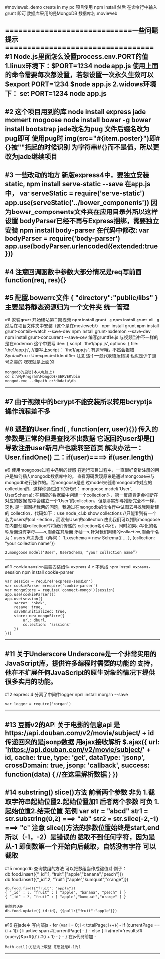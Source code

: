 #movieweb_demo create in my pc
项目使用
npm install
然后 在命令行中输入
grunt
即可
数据库采用的是MongoDB 数据库名:movieweb


=============================一些问题提示==================================
#1 Node.js里面怎么设置process.env.PORT的值
	1.linux环境下：$PORT=1234 node app.js
		使用上面的命令需要每次都设置，若想设置一次永久生效可以
		$export PORT=1234
		$node app.js
	2.widows环境下：
		set PORT=1234
		node app.js
-----------------------------------------------------------------
#2 这个项目用到的库
	node install express jade moment mogoose
	node install bower -g
	bower install bootstrap
		jade改名为pug  文件后缀名改为pug即可
		使用pug时 img(src="#{item.poster}")即#{}被""括起的时候识别
		为字符串#{}而不是值，所以更改为jade继续项目
-----------------------------------------------------------------
#3 一些改动的地方
	新版express4中，要独立安装static, npm install serve-static --save
	在app.js中， var serveStatic = require('serve-static')
				app.use(serveStatic('../bower_components'))
				因为bower_components文件夹在应用目录外所以这样设置
	bodyParser已经不再与Express捆绑，需要独立安装
	npm install body-parser
	在代码中修改:	var bodyParser = require('body-parser')
					app.use(bodyParser.urlencoded({extended:true}))
-----------------------------------------------------------------
#4 注意回调函数中参数大部分情况是req写前面
	function(req, res){}
-----------------------------------------------------------------
#5 配置.bowerrc文件
{
	"directory":"public/libs"
}
	主要是将静态资源归为一个文件夹 统一管理
------------------------------------------------------------------
#6 安装grunt
	开始建站第二期视频
	npm install grunt -g
	npm install grunt-cli -g
	然后在项目文件夹中安装（这个是在movieweb/）
	npm install grunt
	npm install grunt-contrib-watch --save-dev
	npm install grunt-nodemon --save-dev
	npm install grunt-concurrent --save-dev
	编写gruntfile.js
	与视频当中不一样的是在nodemon 这个中要写
	dev: {
				script: 'the1/app.js',
				options: {
					file: 'the1/app.js',
	//要写上script： 'the1/app.js',  有逗号哦，不然会报错
	SyntaxError: Unexpected identifier
	注意 这个一般代表语法错误 也就是少了逗号之类的 嘿嘿就是上面的

	mongodb的启动(本人电脑上)
	cd c:\MyProgram\MongoDB\SERVER\bin
	mongod.exe --dbpath c:\dbdata\db
-------------------------------------------------------------------
#7 由于视频中的bcrypt不能安装所以转用bcryptjs
	操作流程差不多 
-------------------------------------------------------------------
#8 遇到的User.find( , function(err, user){})
	传入的参数是正常的但是查找不出数据 它返回的user却是[]
	导致注册user新用户也跳转至首页
	解决办法一：User.findOne()
	二：if(user)====> if(user.length)
-------------------------------------------------------------------
#9 使用mongoose过程中遇到的疑惑
	在运行项目过程中，一直很好奇新注册的用户是如何插入mongodb数据库中的。
	查看源码发现原来是通过mongoose来与mongodb进行操作的。而mongoose是通
	过model来创建mongodb中对应的collection的，这样你通过如下的代码：
	mongoose.model('User', UserSchema);
	在相应的数据库中创建一个collection时，第一反应肯定会推断在对应的数据
	库中会建立一个‘User’的collection，但是事实却与推断完全不一样，这也
	是一直困扰我两的问题，我通过在mongodb的命令行中试图去寻找我刚新建的
	collection，代码如下：
	use node_club show collections //只能看到有一个名为users的col
	-lection，而没有User的collection
	由此我们可以推断mongoose在内部创建collection时将我们传递的
	collection名小写化，同时如果小写化的名称后面没有字母——s,则会在其后面
	添加一s,针对我们刚建的collection,则会命名为：users
解决办法（两种)：
	1.xxschema = new Schema({
			…
		}, {collection: “your collection name”});

	2.mongoose.model(‘User’, UserSchema, “your collection name”);
-------------------------------------------------------------------
#10 cookie session需要安装组件  express 4.x 不集成
	npm install express-session
	npm install cookie-parser

	var session = require('express-session')
	var cookieParser =require('cookie-parser')
	var mongoStore = require('connect-mongo')(session)
	app.use(cookieParser())
	app.use(session({
		secret: 'okok',
		resave: true,
		saveUninitialized: true,
		store: new mongoStore({
			url: dburl,
			collection: 'sessions'
		})
	}))
------------------------------------------------------------------
#11 关于Underscore
	Underscore是一个非常实用的JavaScript库，提供许多编程时需要的功能的
	支持，他在不扩展任何JavaScript的原生对象的情况下提供很多实用的功能。
------------------------------------------------------------------
#12 express 4 分离了中间件logger
	npm install morgan --save

	var logger = require('morgan')
------------------------------------------------------------------
#13 豆瓣v2的API
	关于电影的信息api
	是https://api.douban.com/v2/movie/subject/ + id
	传递回来的是jsonp数据
	用ajax接收解析
	$.ajax({
		url: 'https://api.douban.com/v2/movie/subject/' + id,
		cache: true,
		type: 'get',
		dataType: 'jsonp',
		crossDomain: true,
		jsonp: 'callback',
		success: function(data) {
			//在这里解析数据
		}
	})
------------------------------------------------------------------
#14 substring() slice()方法
	前者两个参数 非负  1.截取字符串起始位置2.起始位置加1
	后者两个参数 可负  1.起始位置2.结束位置
	范例
	    var str = "abcd"
	    str1 = str.substring(0,2)    ===> "ab"
	    str2 = str.slice(-2,-1)  ===> "c"
	注意 slice()方法的参数位置始终是start,end  所以（-1，-2）是错误的
	截取不到任何字符，因为是从-1 即倒数第一个开始向后截取，自然没有字符
	可以截取
------------------------------------------------------------------
#15 mongodb 查询数组的方法
	可以把数组当作成键值对
	例子：
	db.food.insert({“_id”:1, “fruit”:["apple","banana","peach"]})
	db.food.insert({“_id”:2, “fruit”:["apple","kumquat","orange"]})

	db.food.find({"fruit": "apple"})
	{ “_id” : 1, “fruit” : [ "apple", "banana", "peach" ] }
	{ “_id” : 2, “fruit” : [ "apple","kumquat","orange" ] }

	删除的话用
	db.food.update({_id:id}, {$pull:{"fruit":"apple"}})
------------------------------------------------------------------
#16 在jade中 写内部js
	- for (var i = 0; i < totalPage; i++){
		- if (currentPage == (i + 1)) {
			li.active
				span #{currentPage}
		- }
		- else {
			li
				a(href='results?#{query}&p=#{i}') #{i + 1}
		- }
	- }
	在js代码前加 - 

	Math.ceil()方法向上取整 意思就是0.1为1 
-------------------------------------------------------------------